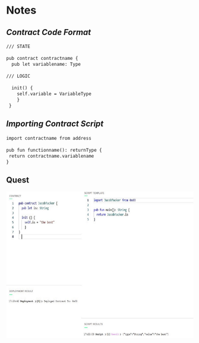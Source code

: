 # **Notes**

## *Contract Code Format*
```
/// STATE

pub contract contractname {
  pub let variablename: Type
  
/// LOGIC
  
  init() {
    self.variable = VariableType
    }
 }
 ```
 ## *Importing Contract Script*
 ```
 import contractname from address
 
 pub fun functionname(): returnType {
  return contractname.variablename
 }
  ```
 ## **Quest**

![Quest Submission](JacobTuckerContract.png)
